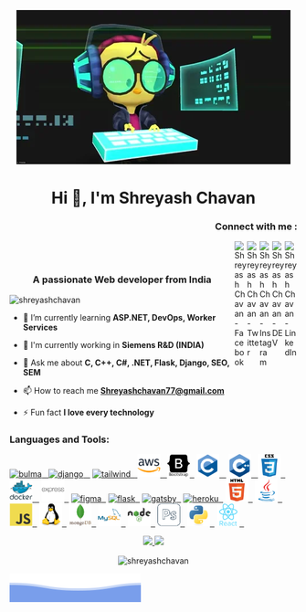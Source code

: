 
<p align="center">
<img src="giphy.webp" alt="animated header" />
</p>
<h1 align="center">Hi 👋, I'm Shreyash Chavan</h1>
<h3 align="right">Connect with me :</h3>
<a href="https://www.linkedin.com/in/shreyash-d-chavan">
  <img align="right" alt="Shreyash Chavan - LinkedIn" width="22px" src="https://upload.wikimedia.org/wikipedia/commons/thumb/e/e9/Linkedin_icon.svg/256px-Linkedin_icon.svg.png"/>
</a>
<a href="https://dev.to/shreyashchavan">
  <img align="right"  alt="Shreyash Chavan - DEV" src="https://d2fltix0v2e0sb.cloudfront.net/dev-badge.svg" width="22px">
</a>
<!--<a href="">
  <img align="right" alt="Shreyash Chavan - Codechef" width="22px" src="https://api.iconify.design/simple-icons:codechef.svg?color=%2379553A"/>
</a>-->
<a href="https://instagram.com/its.shreyash_c/">
  <img align="right" alt="Shreyash Chavan - Instagram" width="22px" src="https://cdn.jsdelivr.net/npm/simple-icons@v3/icons/instagram.svg"/>
</a>
<a href="https://twitter.com/shreyhacks/">
  <img align="right" alt="Shreyash Chavan - Twitter" width="22px" src="https://upload.wikimedia.org/wikipedia/sco/9/9f/Twitter_bird_logo_2012.svg"/>
</a>
<a href="https://www.facebook.com/shreyash.chavan.549">
  <img align="right" alt="Shreyash Chavan - Facebook" width="22px" src="https://cdn.jsdelivr.net/npm/simple-icons@v3/icons/facebook.svg"/>
</a>
<br/>
<br/>

<h3 align="center">A passionate Web developer from India</h3>

<p align="left"> <img src="https://komarev.com/ghpvc/?username=shreyashchavan&label=Profile%20views&color=0e75b6&style=flat" alt="shreyashchavan" /> </p>


- 🌱 I’m currently learning **ASP.NET, DevOps, Worker Services**

- 💼 I'm currently working in **Siemens R&D (INDIA)**

- 💬 Ask me about **C, C++, C#, .NET, Flask, Django, SEO, SEM**

- 📫 How to reach me **Shreyashchavan77@gmail.com**

- ⚡ Fun fact **I love every technology**


<h3 align="left">Languages and Tools:</h3>
<p align="left"> <a href="https://bulma.io/" target="_blank" rel="noreferrer"> <img src="https://raw.githubusercontent.com/gilbarbara/logos/804dc257b59e144eaca5bc6ffd16949752c6f789/logos/bulma.svg" alt="bulma" width="40" height="40"/>&nbsp&nbsp </a> <a href="https://www.djangoproject.com/" target="_blank" rel="noreferrer"> <img src="https://cdn.worldvectorlogo.com/logos/django.svg" alt="django" width="40" height="40"/> &nbsp&nbsp</a> <a href="https://tailwindcss.com/" target="_blank" rel="noreferrer"> <img src="https://www.vectorlogo.zone/logos/tailwindcss/tailwindcss-icon.svg" alt="tailwind" width="40" height="40"/>&nbsp&nbsp</a><a href="https://aws.amazon.com" target="_blank"> <img src="https://raw.githubusercontent.com/devicons/devicon/master/icons/amazonwebservices/amazonwebservices-original-wordmark.svg" alt="aws" width="40" height="40"/>&nbsp&nbsp </a> <a href="https://getbootstrap.com" target="_blank"> <img src="https://raw.githubusercontent.com/devicons/devicon/master/icons/bootstrap/bootstrap-plain-wordmark.svg" alt="bootstrap" width="40" height="40"/>&nbsp&nbsp</a> <a href="https://www.cprogramming.com/" target="_blank"> <img src="https://raw.githubusercontent.com/devicons/devicon/master/icons/c/c-original.svg" alt="c" width="40" height="40"/> &nbsp&nbsp</a> <a href="https://www.w3schools.com/cpp/" target="_blank"> <img src="https://raw.githubusercontent.com/devicons/devicon/master/icons/cplusplus/cplusplus-original.svg" alt="cplusplus" width="40" height="40"/>&nbsp&nbsp </a> <a href="https://www.w3schools.com/css/" target="_blank"> <img src="https://raw.githubusercontent.com/devicons/devicon/master/icons/css3/css3-original-wordmark.svg" alt="css3" width="40" height="40"/>&nbsp&nbsp </a> <a href="https://www.docker.com/" target="_blank"> <img src="https://raw.githubusercontent.com/devicons/devicon/master/icons/docker/docker-original-wordmark.svg" alt="docker" width="40" height="40"/> &nbsp&nbsp</a> <a href="https://expressjs.com" target="_blank"> <img src="https://raw.githubusercontent.com/devicons/devicon/master/icons/express/express-original-wordmark.svg" alt="express" width="40" height="40"/>&nbsp&nbsp</a> <a href="https://www.figma.com/" target="_blank"> <img src="https://www.vectorlogo.zone/logos/figma/figma-icon.svg" alt="figma" width="40" height="40"/>&nbsp&nbsp</a> <a href="https://flask.palletsprojects.com/" target="_blank"> <img src="https://www.vectorlogo.zone/logos/pocoo_flask/pocoo_flask-icon.svg" alt="flask" width="40" height="40"/>&nbsp&nbsp</a> <a href="https://www.gatsbyjs.com/" target="_blank"> <img src="https://www.vectorlogo.zone/logos/gatsbyjs/gatsbyjs-icon.svg" alt="gatsby" width="40" height="40"/>&nbsp&nbsp</a> <a href="https://heroku.com" target="_blank"> <img src="https://www.vectorlogo.zone/logos/heroku/heroku-icon.svg" alt="heroku" width="40" height="40"/>&nbsp&nbsp</a> <a href="https://www.w3.org/html/" target="_blank"> <img src="https://raw.githubusercontent.com/devicons/devicon/master/icons/html5/html5-original-wordmark.svg" alt="html5" width="40" height="40"/>&nbsp&nbsp</a> <a href="https://www.java.com" target="_blank"> <img src="https://raw.githubusercontent.com/devicons/devicon/master/icons/java/java-original.svg" alt="java" width="40" height="40"/>&nbsp&nbsp</a> <a href="https://developer.mozilla.org/en-US/docs/Web/JavaScript" target="_blank"> <img src="https://raw.githubusercontent.com/devicons/devicon/master/icons/javascript/javascript-original.svg" alt="javascript" width="40" height="40"/>&nbsp&nbsp</a> <a href="https://www.linux.org/" target="_blank"> <img src="https://raw.githubusercontent.com/devicons/devicon/master/icons/linux/linux-original.svg" alt="linux" width="40" height="40"/>&nbsp&nbsp</a> <a href="https://www.mongodb.com/" target="_blank"> <img src="https://raw.githubusercontent.com/devicons/devicon/master/icons/mongodb/mongodb-original-wordmark.svg" alt="mongodb" width="40" height="40"/>&nbsp&nbsp</a> <a href="https://www.mysql.com/" target="_blank"> <img src="https://raw.githubusercontent.com/devicons/devicon/master/icons/mysql/mysql-original-wordmark.svg" alt="mysql" width="40" height="40"/>&nbsp&nbsp</a> <a href="https://nodejs.org" target="_blank"> <img src="https://raw.githubusercontent.com/devicons/devicon/master/icons/nodejs/nodejs-original-wordmark.svg" alt="nodejs" width="40" height="40"/>&nbsp&nbsp</a> <a href="https://www.photoshop.com/en" target="_blank"> <img src="https://raw.githubusercontent.com/devicons/devicon/master/icons/photoshop/photoshop-line.svg" alt="photoshop" width="40" height="40"/>&nbsp&nbsp</a> <a href="https://www.python.org" target="_blank"> <img src="https://raw.githubusercontent.com/devicons/devicon/master/icons/python/python-original.svg" alt="python" width="40" height="40"/>&nbsp&nbsp</a> <a href="https://reactjs.org/" target="_blank"> <img src="https://raw.githubusercontent.com/devicons/devicon/master/icons/react/react-original-wordmark.svg" alt="react" width="40" height="40"/>&nbsp&nbsp</a> </p>

<p align="center">
<a href="https://github.com/shreyashchavan">
  <img height="180em" src="https://github-readme-stats-eight-theta.vercel.app/api?username=shreyashchavan&show_icons=true&theme=algolia&include_all_commits=true&count_private=true"/>
  <img height="180em" src="https://github-readme-stats-eight-theta.vercel.app/api/top-langs/?username=shreyashchavan&layout=compact&langs_count=8&theme=algolia"/>
</a>
</p>

<p align="center"><img align="center" src="https://github-readme-streak-stats.herokuapp.com/?user=shreyashchavan&" alt="shreyashchavan" /></p>

![Bottom fo Shreyash profile](https://github.com/shreyashchavan/shreyashchavan/blob/main/bottom_header_for_Shreyash.svg)
<br>
</p>
